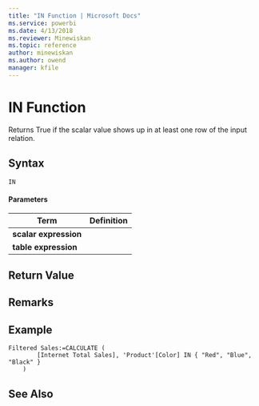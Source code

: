```yaml
---
title: "IN Function | Microsoft Docs"
ms.service: powerbi
ms.date: 4/13/2018
ms.reviewer: Minewiskan
ms.topic: reference
author: minewiskan
ms.author: owend
manager: kfile
---
```

# IN Function
Returns True if the scalar value shows up in at least one row of the input relation.
  
## Syntax  
  
```  
IN 
```  
  
#### Parameters  
  
|Term|Definition|  
|--------|--------------|  
|**scalar expression**||  
|**table expression**||  

  
## Return Value  

  
## Remarks  

  
## Example  

```
Filtered Sales:=CALCULATE (
        [Internet Total Sales], 'Product'[Color] IN { "Red", "Blue", "Black" }
    )
```
  
## See Also  

  
